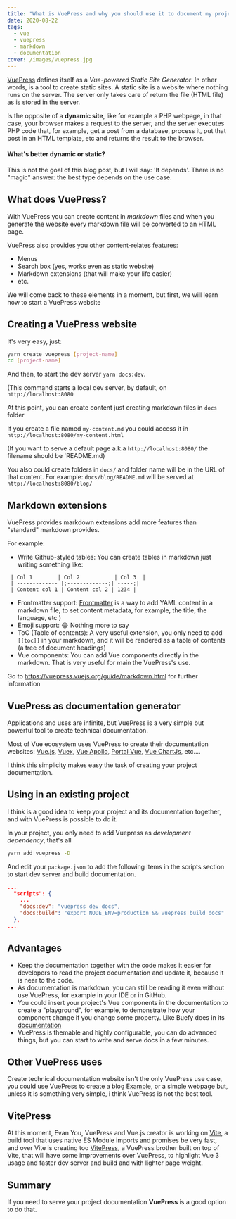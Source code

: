```yaml
---
title: "What is VuePress and why you should use it to document my project?"
date: 2020-08-22
tags: 
  - vue
  - vuepress
  - markdown
  - documentation
cover: /images/vuepress.jpg
---
```


[VuePress](https://vuepress.vuejs.org/) defines itself as a *Vue-powered Static Site Generator*. In other words, is a tool to create static sites. A static site is a website where nothing runs on the server. The server only takes care of return the file (HTML file) as is stored in the server.

Is the opposite of a **dynamic site**, like for example a PHP webpage, in that case, your browser makes a request to the server, and the server executes PHP code that, for example, get a post from a database, process it, put that post in an HTML template, etc and returns the result to the browser.

#### What's better dynamic or static?

This is not the goal of this blog post, but I will say: 'It depends'. There is no "magic" answer: the best type depends on the use case.

## What does VuePress?

With VuePress you can create content in *markdown* files and when you generate the website every markdown file will be converted to an HTML page.

VuePress also provides you other content-relates features:
 
 * Menus
 * Search box (yes, works even as static website)
 * Markdown extensions (that will make your life easier)
 * etc.
 
We will come back to these elements in a moment, but first, we will learn how to start a VuePress website

## Creating a VuePress website
It's very easy, just:

```bash
yarn create vuepress [project-name]
cd [project-name]
```

And then, to start the dev server `yarn docs:dev`.

(This command starts a local dev server, by default, on `http://localhost:8080`

At this point, you can create content just creating markdown files in `docs` folder

If you create a file named `my-content.md` you could access it in `http://localhost:8080/my-content.html`

(If you want to serve a default page a.k.a `http://localhost:8080/` the filename should be `README.md)

You also could create folders in `docs/` and folder name will be in the URL of that content. For example: `docs/blog/README.md` will be served at `http://localhost:8080/blog/`


## Markdown extensions
VuePress provides markdown extensions add more features than "standard" markdown provides.

For example: 

 * Write Github-styled tables: You can create tables in markdown just writing something like:
``` 
 | Col 1        | Col 2           | Col 3  |
 | ------------- |:-------------:| -----:|
 | Content col 1 | Content col 2 | 1234 |
```
 * Frontmatter support: [Frontmatter](https://vuepress.vuejs.org/guide/frontmatter.html) is a way to add YAML content in a markdown file, to set content metadata, for example, the title, the language, etc )
 * Emoji support: :joy: Nothing more to say
 * ToC (Table of contents): A very useful extension, you only need to add `[[toc]]` in your markdown, and it will be rendered as a table of contents (a tree of document headings)
 * Vue components: You can add Vue components directly in the markdown. That is very useful for main the VuePress's use. 

Go to https://vuepress.vuejs.org/guide/markdown.html for further information

## VuePress as documentation generator

Applications and uses are infinite, but VuePress is a very simple but powerful tool to create technical documentation.

Most of Vue ecosystem uses VuePress to create their documentation websites: [Vue.js](https://vuejs.org/), [Vuex](https://vuex.vuejs.org/), [Vue Apollo](https://vue-apollo.netlify.app/), [Portal Vue](https://portal-vue.linusb.org/), [Vue ChartJs](https://vue-chartjs.org/), etc....

I think this simplicity makes easy the task of creating your project documentation.


## Using in an existing project

I think is a good idea to keep your project and its documentation together, and with VuePress is possible to do it.

In your project, you only need to add Vuepress as *development dependency*, that's all

```bash
yarn add vuepress -D 
```

And edit your `package.json` to add the following items in the scripts section to start dev server and build documentation.

```json
...
  "scripts": {
    ...
    "docs:dev": "vuepress dev docs",
    "docs:build": "export NODE_ENV=production && vuepress build docs"
  },
...
```

## Advantages

* Keep the documentation together with the code makes it easier for developers to read the project documentation and update it, because it is near to the code.
* As documentation is markdown, you can still be reading it even without use VuePress, for example in your IDE or in GitHub.
* You could insert your project's Vue components in the documentation to create a "playground", for example, to demonstrate how your component change if you change some property. Like Buefy does in its [documentation](https://buefy.org/documentation/pagination)
* VuePress is themable and highly configurable, you can do advanced things, but you can start to write and serve docs in a few minutes.


## Other VuePress uses
Create technical documentation website isn't the only VuePress use case, you could use VuePress to create a blog [Example](https://ulivz.com/), or a simple webpage but, unless it is something very simple, i think VuePress is not the best tool.
 

## VitePress

At this moment, Evan You, VuePress and Vue.js creator is working on [Vite](https://github.com/vitejs/vite), a build tool that uses native ES Module imports and promises be very fast, and over Vite is creating too [VitePress](https://github.com/vuejs/vitepress), a VuePress brother built on top of Vite, that will have some improvements over VuePress, to highlight Vue 3 usage and faster dev server and build and with lighter page weight.

## Summary

If you need to serve your project documentation **VuePress** is a good option to do that.
